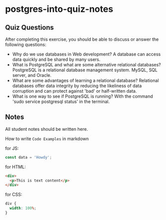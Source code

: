 # postgres-into-quiz-notes

## Quiz Questions

After completing this exercise, you should be able to discuss or answer the following questions:

- Why do we use databases in Web development?
  A database can access data quickly and be shared by many users.
- What is PostgreSQL and what are some alternative relational databases?
  PostgreSQL is a relational database management system. MySQL, SQL server, and Oracle.
- What are some advantages of learning a relational database?
  Relational databases offer data integrity by reducing the likeliness of data corruption and can protect against 'bad' or half-written data.
- What is one way to see if PostgreSQL is running?
  With the command 'sudo service postgresql status' in the terminal.

## Notes

All student notes should be written here.

How to write `Code Examples` in markdown

for JS:

```javascript
const data = 'Howdy';
```

for HTML:

```html
<div>
  <p>This is text content</p>
</div>
```

for CSS:

```css
div {
  width: 100%;
}
```
